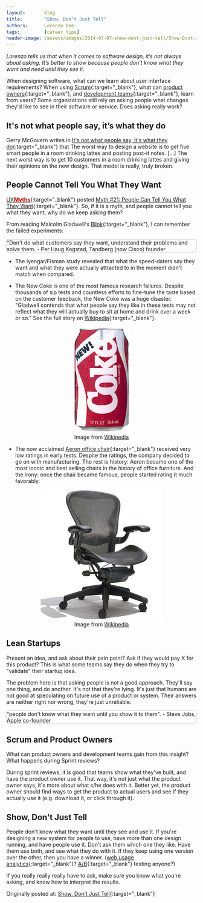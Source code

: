 ```yaml
---
layout:       blog
title:        "Show, Don’t Just Tell"
authors:      Lorenzo Dee
tags:         [career tips]
header-image: /assets/images/2014-07-07-show-dont-just-tell/Show-Dont-Just-Tell-banner (1).png
---
```

*Lorenzo tells us that when it comes to software design, it’s not always about asking. It’s better to show because people don’t know what they want and need until they see it.*

When designing software, what can we learn about user interface requirements? When using [Scrum](https://en.wikipedia.org/wiki/Scrum_%28software_development%29){:target="_blank"}, what can [product owners](https://en.wikipedia.org/wiki/Scrum_%28software_development%29#Product_Owner){:target="_blank"}, and [development teams](https://en.wikipedia.org/wiki/Scrum_%28software_development%29#Development_Team){:target="_blank"}, learn from users? Some organizations still rely on asking people what changes they'd like to see in their software or service. Does asking really work?

## It's not what people say, it’s what they do
Gerry McGovern writes in [It's not what people say, it's what they do](https://www.localsurgemedia.com/){:target="_blank"} that The worst way to design a website is to get five smart people in a room drinking lattes and posting post-it notes. […] The next worst way is to get 10 customers in a room drinking lattes and giving their opinions on the new design. That model is really, truly broken.

## People Cannot Tell You What They Want
[UX<span style="color: #C50000; font-weight: bolder">Myths</span>](https://uxmyths.com/){:target="_blank"} posted [Myth #21: People Can Tell You What They Want](https://uxmyths.com/post/746610684/myth-21-people-can-tell-you-what-they-want){:target="_blank"}. So, if it is a myth, and people cannot tell you what they want, why do we keep asking them?

From reading Malcolm Gladwell's [Blink](https://www.amazon.com/Blink-Power-Thinking-Without/dp/0316172324){:target="_blank"}, I can remember the failed experiments:

<aside class="float-md-right my-md-3 ml-md-3 mb-3 p-3 col-md-3" style="border: 1px solid #ccc; border-radius: 4px">
"Don't do what customers say they want, understand their problems and solve them. - Per Haug Kogstad, Tandberg (now Cisco) founder
</aside>

- The Iyengar/Fisman study revealed that what the speed-daters say they want and what they were actually attracted to in the moment didn't match when compared.

- The New Coke is one of the most famous research failures. Despite thousands of sip tests and countless efforts to fine-tune the taste based on the customer feedback, the New Coke was a huge disaster. "Gladwell contends that what people say they like in these tests may not reflect what they will actually buy to sit at home and drink over a week or so." See the full story on [Wikipedia](https://en.wikipedia.org/wiki/New_Coke){:target="_blank"}.
<figure style="text-align:center;">
 <img src="/assets/images/2014-07-07-show-dont-just-tell/150px-New_Coke_can (1).jpeg" alt="New Coke in Can">
 <figcaption align="center">Image from <a href="https://upload.wikimedia.org/wikipedia/en/f/fa/New_Coke_can.jpg" target="_blank">Wikipedia</a></figcaption>
</figure>

- The now acclaimed [Aeron office chair](https://en.wikipedia.org/wiki/Aeron_chair){:target="_blank"} received very low ratings in early tests. Despite the ratings, the company decided to go on with manufacturing. The rest is history: Aeron became one of the most iconic and best selling chairs in the history of office furniture. And the irony: once the chair became famous, people started rating it much favorably.
<figure style="text-align:center;">
 <img src="/assets/images/2014-07-07-show-dont-just-tell/Aeron_chair_JN (1).jpeg" alt="Aeron Office Chair">
 <figcaption align="center">Image from <a href="https://upload.wikimedia.org/wikipedia/en/e/ec/Aeron_chair_JN.jpg" target="_blank">Wikipedia</a></figcaption>
</figure>

## Lean Startups
Present an idea, and ask about their pain point? Ask if they would pay X for this product? This is what some teams say they do when they try to "validate" their startup idea.

The problem here is that asking people is not a good approach. They'll say one thing, and do another. It's not that they're lying. It's just that humans are not good at speculating on future use of a product or system. Their answers are neither right nor wrong, they're just unreliable.

<aside class="float-md-right my-md-3 ml-md-3 mb-3 p-3 col-md-3" style="border: 1px solid #ccc; border-radius: 4px">
"people don't know what they want until you show it to them".
- Steve Jobs, Apple co-founder
</aside>

## Scrum and Product Owners
What can product owners and development teams gain from this insight? What happens during Sprint reviews?

During sprint reviews, it is good that teams show what they've built, and have the product owner use it. That way, it's not just what the product owner says, it's more about what s/he does with it. Better yet, the product owner should find ways to get the product to actual users and see if they actually use it (e.g. download it, or click through it).

## Show, Don't Just Tell
People don't know what they want until they see and use it. If you're designing a new system for people to use, have more than one design running, and have people use it. Don't ask them which one they like. Have them use both, and see what they do with it. If they keep using one version over the other, then you have a winner. ([web usage analytics](https://en.wikipedia.org/wiki/Web_analytics){:target="_blank"}? [A/B](https://en.wikipedia.org/wiki/A/B_testing){:target="_blank"} testing anyone?)

If you really really really have to ask, make sure you know what you're asking, and know how to interpret the results.

Originally posted at: [Show, Don’t Just Tell](https://lorenzo-dee.blogspot.com/2014/02/show-dont-just-tell.html){:target="_blank"}